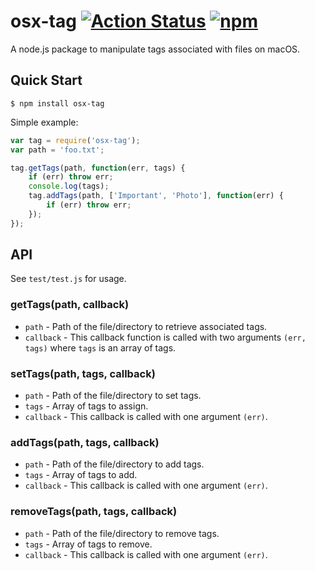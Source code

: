# osx-tag [![Action Status](https://github.com/keichi/osx-tag/workflows/Node%20CI/badge.svg)](https://github.com/keichi/osx-tag/actions) [![npm](https://img.shields.io/npm/v/osx-tag)](https://www.npmjs.com/package/osx-tag)

A node.js package to manipulate tags associated with files on macOS.

## Quick Start

```shell
$ npm install osx-tag
```

Simple example:

```javascript
var tag = require('osx-tag');
var path = 'foo.txt';

tag.getTags(path, function(err, tags) {
    if (err) throw err;
    console.log(tags);
    tag.addTags(path, ['Important', 'Photo'], function(err) {
        if (err) throw err;
    });
});
```

## API

See `test/test.js` for usage.

### getTags(path, callback)
- `path` - Path of the file/directory to retrieve associated tags.
- `callback` - This callback function is called with  two arguments
    `(err, tags)` where `tags` is an array of tags.

### setTags(path, tags, callback)
- `path` - Path of the file/directory to set tags.
- `tags` - Array of tags to assign.
- `callback` - This callback is called with one argument `(err)`.

### addTags(path, tags, callback)
- `path` - Path of the file/directory to add tags.
- `tags` - Array of tags to add.
- `callback` - This callback is called with one argument `(err)`.

### removeTags(path, tags, callback)
- `path` - Path of the file/directory to remove tags.
- `tags` - Array of tags to remove.
- `callback` - This callback is called with one argument `(err)`.
